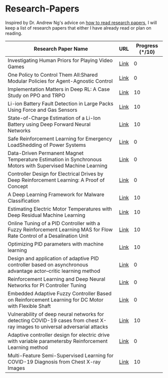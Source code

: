 # Research-Papers

Inspired by Dr. Andrew Ng's advice on [how to read research papers](https://youtu.be/733m6qBH-jI?t=160), I will keep a list of research papers that either I have already read or plan on reading.

| Research Paper Name                                                                  | URL                              | Progress (\*/10) 
|--------------------------------------------------------------------------------------|----------------------------------|------------------|
|Investigating Human Priors for Playing Video Games|[Link](https://arxiv.org/pdf/1802.10217.pdf)|0
|One Policy to Control Them All:Shared Modular Policies for Agent-Agnostic Control|[Link](https://wenlong.page/modular-rl/)|0
|Implementation Matters in Deep RL: A Case Study on PPO and TRPO|[Link](https://openreview.net/forum?id=r1etN1rtPB)|10
|Li-ion Battery Fault Detection in Large Packs Using Force and Gas Sensors|[Link](https://arxiv.org/pdf/2010.13519.pdf)|10
|State-of-Charge Estimation of a Li-Ion Battery using Deep Forward Neural Networks|[Link](https://arxiv.org/abs/2009.09543)|10
|Safe Reinforcement Learning for Emergency LoadShedding of Power Systems|[Link](https://arxiv.org/abs/2011.09664)|0
|Data-Driven Permanent Magnet Temperature Estimation in Synchronous Motors with Supervised Machine Learning|[Link](https://arxiv.org/pdf/2001.06246.pdf)|0
|Controller Design for Electrical Drives by Deep Reinforcement Learning: A Proof of Concept|[Link](https://www.researchgate.net/profile/Oliver_Wallscheid/publication/332937959_Controller_Design_for_Electrical_Drives_by_Deep_Reinforcement_Learning_a_Proof_of_Concept/links/5d247f0a299bf1547ca523a9/Controller-Design-for-Electrical-Drives-by-Deep-Reinforcement-Learning-a-Proof-of-Concept.pdf)|0
|A Deep Learning Framework for Malware Classification|[Link](https://sci-hub.se/10.4018/ijdcf.2020010105)|10
|Estimating Electric Motor Temperatures with Deep Residual Machine Learning|[Link](https://ieeexplore.ieee.org/abstract/document/9296842)|10
|Online Tuning of a PID Controller with a Fuzzy Reinforcement Learning MAS for Flow Rate Control of a Desalination Unit|[Link](https://res.mdpi.com/d_attachment/electronics/electronics-08-00231/article_deploy/electronics-08-00231.pdf)|10
|Optimizing PID parameters with machine learning|[Link](https://arxiv.org/pdf/1709.09227.pdf)|10
|Design and application of adaptive PID controller based on asynchronous advantage actor–critic learning method|[Link](https://link.springer.com/article/10.1007/s11276-019-02225-x)|0
|Reinforcement Learning and Deep Neural Networks for PI Controller Tuning|[Link](https://www.sciencedirect.com/science/article/pii/S2405896319308055)|0
|Embedded Adaptive Fuzzy Controller Based on Reinforcement Learning for DC Motor with Flexible Shaft|[Link](https://sci-hub.do/https://link.springer.com/article/10.1007/s13369-015-1752-4)|0
|Vulnerability of deep neural networks for detecting COVID-19 cases from chest X-ray images to universal adversarial attacks|[Link](https://arxiv.org/ftp/arxiv/papers/2005/2005.11061.pdf)|10
|Adaptive controller design for electric drive with variable parametersby Reinforcement Learning method|[Link](https://journals.pan.pl/Content/117700/PDF/07_D1019-1030_01572_Bpast.No.68-5_30.10.20_.pdf)|0
Multi-Feature Semi-Supervised Learning for COVID-19 Diagnosis from Chest X-ray Images|[Link](https://arxiv.org/pdf/2104.01617.pdf)|10
